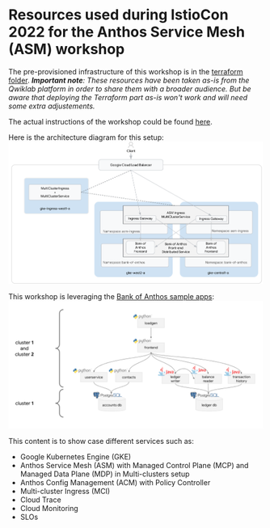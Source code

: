 # Resources used during IstioCon 2022 for the Anthos Service Mesh (ASM) workshop

The pre-provisioned infrastructure of this workshop is in the [terraform folder](./terraform).
_**Important note**: These resources have been taken as-is from the Qwiklab platform in order to share them with a broader audience. But be aware that deploying the Terraform part as-is won't work and will need some extra adjustements._

The actual instructions of the workshop could be found [here](./instructions/en.md).

Here is the architecture diagram for this setup:
![Architecture diagram](./instructions/img/architecture.png)

This workshop is leveraging the [Bank of Anthos sample apps](https://github.com/GoogleCloudPlatform/bank-of-anthos):
![Bank of Anthos services](./instructions/img/bankofanthos-services.png)

This content is to show case different services such as:
- Google Kubernetes Engine (GKE)
- Anthos Service Mesh (ASM) with Managed Control Plane (MCP) and Managed Data Plane (MDP) in Multi-clusters setup
- Anthos Config Management (ACM) with Policy Controller
- Multi-cluster Ingress (MCI)
- Cloud Trace
- Cloud Monitoring
- SLOs